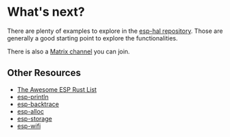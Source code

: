 # What's next?

There are plenty of examples to explore in the [esp-hal repository](https://github.com/esp-rs/esp-hal). Those are generally a good starting point to explore the functionalities.

There is also a [Matrix channel](https://matrix.to/#/#esp-rs:matrix.org) you can join.

## Other Resources

- [The Awesome ESP Rust List](https://github.com/esp-rs/awesome-esp-rust)
- [esp-println](https://github.com/esp-rs/esp-println)
- [esp-backtrace](https://github.com/esp-rs/esp-backtrace)
- [esp-alloc](https://github.com/esp-rs/esp-alloc)
- [esp-storage](https://github.com/esp-rs/esp-storage)
- [esp-wifi](https://github.com/esp-rs/esp-wifi)
